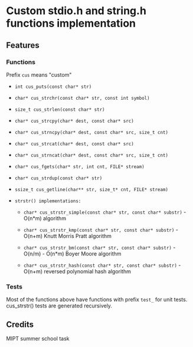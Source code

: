 # Custom stdio.h and string.h functions implementation

## Features

### Functions

Prefix `cus` means "custom"

- `int cus_puts(const char* str)`

- `char* cus_strchr(const char* str, const int symbol)`

- `size_t cus_strlen(const char* str)`

- `char* cus_strcpy(char* dest, const char* src)`

- `char* cus_strncpy(char* dest, const char* src, size_t cnt)`

- `char* cus_strcat(char* dest, const char* src)`

- `char* cus_strncat(char* dest, const char* src, size_t cnt)`

- `char* cus_fgets(char* str, int cnt, FILE* stream)`

- `char* cus_strdup(const char* str)`

- `ssize_t cus_getline(char** str, size_t* cnt, FILE* stream)`

- `strstr() implementations:`

    - `char* cus_strstr_simple(const char* str, const char* substr)` - O(n*m) algorithm

    - `char* cus_strstr_kmp(const char* str, const char* substr)` - O(n+m) Knutt Morris Pratt algorithm

    - `char* cus_strstr_bm(const char* str, const char* substr)` - O(n/m) - O(n*m) Boyer Moore algorithm

    - `char* cus_strstr_hash(const char* str, const char* substr)` - O(n+m) reversed polynomial hash algorithm

### Tests

Most of the functions above have functions with prefix `test_` for unit tests. cus_strstr() tests are generated recursively.

## Credits

MIPT summer school task
